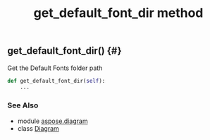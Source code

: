 ﻿---
title: get_default_font_dir method
second_title: Aspose.Diagram for Python via .NET API References
description: 
type: docs
weight: 70
url: /python-net/aspose.diagram/diagram/get_default_font_dir/
is_root: false
---

## get_default_font_dir() {#}

Get the Default Fonts folder path



```python
def get_default_font_dir(self):
    ...
```





### See Also
* module [aspose.diagram](../../)
* class [Diagram](/diagram/python-net/aspose.diagram/diagram)
